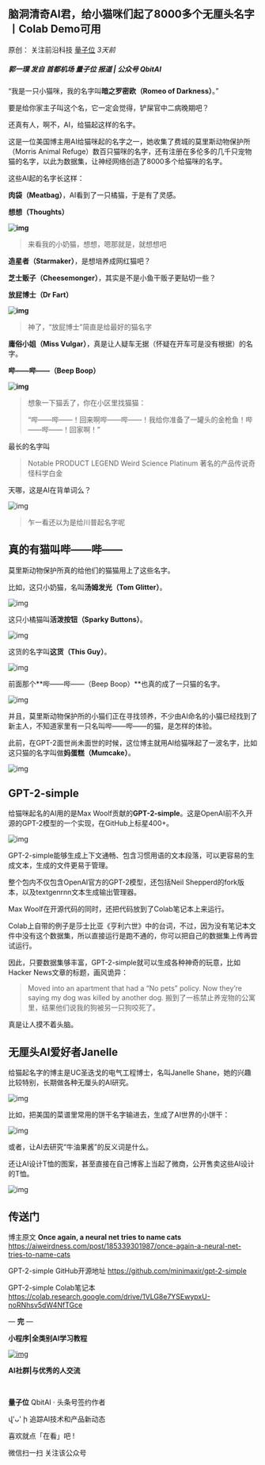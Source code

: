 ## 脑洞清奇AI君，给小猫咪们起了8000多个无厘头名字丨Colab Demo可用

原创： 关注前沿科技 [量子位](javascript:void(0);) *3天前*

##### 郭一璞 发自 首都机场  量子位 报道 | 公众号 QbitAI

“我是一只小猫咪，我的名字叫**暗之罗密欧（Romeo of Darkness）**。”

要是给你家主子叫这个名，它一定会觉得，铲屎官中二病晚期吧？

还真有人，啊不，AI，给猫起这样的名字。

这是一位美国博主用AI给猫咪起的名字之一，她收集了费城的莫里斯动物保护所（Morris Animal Refuge）数百只猫咪的名字，还有注册在多伦多的几千只宠物猫的名字，以此为数据集，让神经网络创造了8000多个给猫咪的名字。

这些AI起的名字长这样：

**肉袋（Meatbag）**，AI看到了一只橘猫，于是有了灵感。

**想想（Thoughts）**

**![img](https://mmbiz.qpic.cn/mmbiz_png/YicUhk5aAGtCJ1rmOAqUdkJUxpKD8PGsW7UYBo9gpcQ1YTDXVDiaUXUMuziaLicM8ppTX1icLRuZeulXlcVJUS6T4nQ/640?wx_fmt=png&tp=webp&wxfrom=5&wx_lazy=1&wx_co=1)**

> 来看我的小奶猫，想想，嗯那就是，就想想吧

**造星者（Starmaker）**，是想培养成网红猫吧？

**芝士贩子（Cheesemonger）**，其实是不是小鱼干贩子更贴切一些？

**放屁博士（Dr Fart）**

**![img](https://mmbiz.qpic.cn/mmbiz_png/YicUhk5aAGtCJ1rmOAqUdkJUxpKD8PGsW9LeFIVMTsAiagicvk8vxxKAunzZ2mXQ2DrewNM1QeBxHBJNkNNUiaxvAQ/640?wx_fmt=png&tp=webp&wxfrom=5&wx_lazy=1&wx_co=1)**

> 神了，“放屁博士”简直是给最好的猫名字

**庸俗小姐（Miss Vulgar）**，真是让人疑车无据（怀疑在开车可是没有根据）的名字。

**哔——哔——（Beep Boop）**

**![img](https://mmbiz.qpic.cn/mmbiz_png/YicUhk5aAGtCJ1rmOAqUdkJUxpKD8PGsWQe0fqibSaJcJia72KIuKHtMwVkkryL06aiaS994UJjlES4QJuJCicIumeQ/640?wx_fmt=png&tp=webp&wxfrom=5&wx_lazy=1&wx_co=1)**

> 想象一下猫丢了，你在小区里找猫猫：
>
> “哔——哔——！回来啊哔——哔——！我给你准备了一罐头的金枪鱼！哔——哔——！回家啊！”

最长的名字叫

> Notable PRODUCT LEGEND Weird Science Platinum
> 著名的产品传说奇怪科学白金

天哪，这是AI在背单词么？

![img](https://mmbiz.qpic.cn/mmbiz_png/YicUhk5aAGtCJ1rmOAqUdkJUxpKD8PGsW7G0zia9BHeJiax69uHxSthhu7S1naqRccwCqHtDZOQK45xZiaSOTQuV5Q/640?wx_fmt=png&tp=webp&wxfrom=5&wx_lazy=1&wx_co=1)

> 乍一看还以为是给川普起名字呢

## 真的有猫叫哔——哔——

莫里斯动物保护所真的给他们的猫猫用上了这些名字。

比如，这只小奶猫，名叫**汤姆发光（Tom Glitter）**。

![img](https://mmbiz.qpic.cn/mmbiz_jpg/YicUhk5aAGtCJ1rmOAqUdkJUxpKD8PGsWyMd1aGzQbjricFHrVNrewtHrfr7kwNZicV59QTm55bMvgAn5NNnl2Ljg/640?wx_fmt=jpeg&tp=webp&wxfrom=5&wx_lazy=1&wx_co=1)

这只小橘猫叫**活泼按钮（Sparky Buttons）**。

![img](https://mmbiz.qpic.cn/mmbiz_jpg/YicUhk5aAGtCJ1rmOAqUdkJUxpKD8PGsWq3bnmMTtUeQcMNrqshlsQIOKhGMNcyIdcdbW6LiaENSxzGtsU6Q9agA/640?wx_fmt=jpeg&tp=webp&wxfrom=5&wx_lazy=1&wx_co=1)

这货的名字叫**这货（This Guy）**。

![img](https://mmbiz.qpic.cn/mmbiz_jpg/YicUhk5aAGtCJ1rmOAqUdkJUxpKD8PGsWaq7O2TiapG5pO5LWMcy34dREpenBkb275sc0usXJoCzAu8gRuX1WWMw/640?wx_fmt=jpeg&tp=webp&wxfrom=5&wx_lazy=1&wx_co=1)

前面那个**哔——哔——（Beep Boop）**也真的成了一只猫的名字。

![img](https://mmbiz.qpic.cn/mmbiz_jpg/YicUhk5aAGtCJ1rmOAqUdkJUxpKD8PGsWK4icx3je61rx0LnnrtOcJuuwL6Mc5vPLskvrZEgCycOasic54bWSR4GQ/640?wx_fmt=jpeg&tp=webp&wxfrom=5&wx_lazy=1&wx_co=1)

并且，莫里斯动物保护所的小猫们正在寻找领养，不少由AI命名的小猫已经找到了新主人，不知道家里有一只名叫哔——哔——的猫，是怎样的体验。

此前，在GPT-2面世尚未面世的时候，这位博主就用AI给猫咪起了一波名字，比如这只猫的名字叫做**妈蛋糕（Mumcake）**。

![img](https://mmbiz.qpic.cn/mmbiz_jpg/YicUhk5aAGtCJ1rmOAqUdkJUxpKD8PGsWgNlbaNE5PRaicPR0SUHaI3XnCJxw51734Tax9YCWmFWVVgY8OVnyNzw/640?wx_fmt=jpeg&tp=webp&wxfrom=5&wx_lazy=1&wx_co=1)

## GPT-2-simple

给猫咪起名的AI用的是Max Woolf贡献的**GPT-2-simple**。这是OpenAI前不久开源的GPT-2模型的一个实现，在GitHub上标星400+。

![img](https://mmbiz.qpic.cn/mmbiz_png/YicUhk5aAGtCJ1rmOAqUdkJUxpKD8PGsW6kofSsbWgZjFRT1Wia79aoIKbiaTjCeibdmNKvq4FtowBEzmgDwZCOTibQ/640?wx_fmt=png&tp=webp&wxfrom=5&wx_lazy=1&wx_co=1)

GPT-2-simple能够生成上下文通畅、包含习惯用语的文本段落，可以更容易的生成文本，生成的文件更易于管理。

整个包内不仅包含OpenAI官方的GPT-2模型，还包括Neil Shepperd的fork版本，以及textgenrnn文本生成输出管理器。

Max Woolf在开源代码的同时，还把代码放到了Colab笔记本上来运行。

Colab上自带的例子是莎士比亚《亨利六世》中的台词，不过，因为没有笔记本文件中没有这个数据集，所以直接运行是跑不通的，你可以把自己的数据集上传再尝试运行。

因此，只要数据集够丰富，GPT-2-simple就可以生成各种神奇的玩意，比如Hacker News文章的标题，画风诡异：

> Moved into an apartment that had a “No pets” policy. Now they’re saying my dog was killed by another dog.
> 搬到了一栋禁止养宠物的公寓里，结果他们说我的狗被另一只狗咬死了。

真是让人摸不着头脑。

## 无厘头AI爱好者Janelle

给猫起名字的博主是UC圣迭戈的电气工程博士，名叫Janelle Shane，她的兴趣比较特别，长期做各种无厘头的AI研究。

![img](https://mmbiz.qpic.cn/mmbiz_png/YicUhk5aAGtCJ1rmOAqUdkJUxpKD8PGsWjRibQwibVvOoS3pmTHMMRh7lF008dl1EEI9Z9TQQiba6DOe4h38EpLl8w/640?wx_fmt=png&tp=webp&wxfrom=5&wx_lazy=1&wx_co=1)

比如，把美国的菜谱里常用的饼干名字输进去，生成了AI世界的小饼干：

![img](https://mmbiz.qpic.cn/mmbiz_png/YicUhk5aAGtCJ1rmOAqUdkJUxpKD8PGsWZ6mJy3UmgSqerl0E9cb6Ys21FveQrg0krDGDQZPaCrx5HLTfd70qOw/640?wx_fmt=png&tp=webp&wxfrom=5&wx_lazy=1&wx_co=1)

或者，让AI去研究“牛油果酱”的反义词是什么。

还让AI设计T恤的图案，甚至直接在自己博客上当起了微商，公开售卖这些AI设计的T恤。

![img](https://mmbiz.qpic.cn/mmbiz_png/YicUhk5aAGtCJ1rmOAqUdkJUxpKD8PGsWjgPPasOTNicvLUPROangGjmKltjaHCrg68ibccSYHtBBXkYWYdKkrdcg/640?wx_fmt=png&tp=webp&wxfrom=5&wx_lazy=1&wx_co=1)

## 传送门

博主原文
**Once again, a neural net tries to name cats**
https://aiweirdness.com/post/185339301987/once-again-a-neural-net-tries-to-name-cats

GPT-2-simple GitHub开源地址
https://github.com/minimaxir/gpt-2-simple

GPT-2-simple Colab笔记本
https://colab.research.google.com/drive/1VLG8e7YSEwypxU-noRNhsv5dW4NfTGce

— **完** —

**小程序|全类别AI学习教程**

[![img](https://mmbiz.qpic.cn/mmbiz_jpg/YicUhk5aAGtDpADEKp9rvicB48XgA8ueVdwNbXM1wibYx0ic2pYicwu3UCU5BM6fpDvbH8c4e9JV3uGvYaWAhvGiaTVQ/640?wx_fmt=jpeg&tp=webp&wxfrom=5&wx_lazy=1&wx_co=1)](https://mp.weixin.qq.com/s?__biz=MzIzNjc1NzUzMw==&mid=2247522603&idx=3&sn=4f1f824d85cb1574f355f09ad8fcac48&chksm=e8d02e59dfa7a74fc5fba24e22868efcfcf7f724e9d795ea1d6c6f65449e1f1bb0c1cb6197c2&mpshare=1&scene=1&srcid=&key=90581f21d61583cc50daff02477be61216a8c5100916740c57f2be2e1dd3f00389716ec47f10eb489496d72e7451880eb49c881bd4dfb8ee9f52d19e9837f4b724520c518c7d3fd0ceef4422124404f5&ascene=1&uin=MjMzNDA2ODYyNQ%3D%3D&devicetype=Windows+10&version=62060833&lang=zh_CN&pass_ticket=GxXW%2BYQX1psMWCJS0GvNHFnezM8ua32guJKAFZ6Q4xS7s09zDR6qrh95cuHftuM4)

**AI社群|与优秀的人交流**



![img](data:image/gif;base64,iVBORw0KGgoAAAANSUhEUgAAAAEAAAABCAYAAAAfFcSJAAAADUlEQVQImWNgYGBgAAAABQABh6FO1AAAAABJRU5ErkJggg==)

![img](data:image/gif;base64,iVBORw0KGgoAAAANSUhEUgAAAAEAAAABCAYAAAAfFcSJAAAADUlEQVQImWNgYGBgAAAABQABh6FO1AAAAABJRU5ErkJggg==)



**量子位** QbitAI · 头条号签约作者





վ'ᴗ' ի 追踪AI技术和产品新动态



喜欢就点「在看」吧 !











微信扫一扫
关注该公众号
